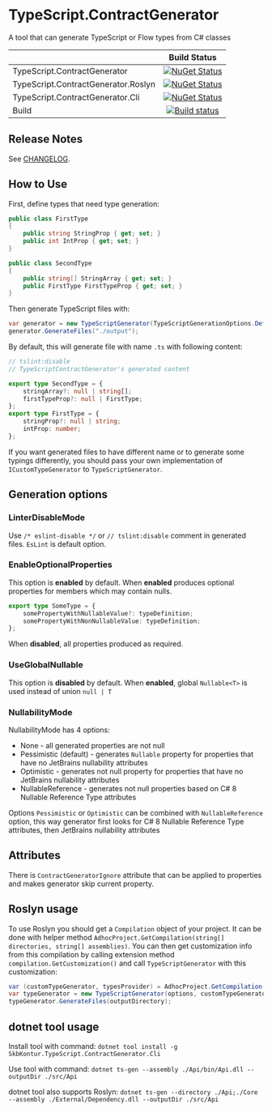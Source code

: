 # TypeScript.ContractGenerator

A tool that can generate TypeScript or Flow types from C# classes

|              | Build Status
|--------------|:--------------:
| TypeScript.ContractGenerator | [![NuGet Status](https://img.shields.io/nuget/v/SkbKontur.TypeScript.ContractGenerator.svg)](https://www.nuget.org/packages/SkbKontur.TypeScript.ContractGenerator/)
| TypeScript.ContractGenerator.Roslyn | [![NuGet Status](https://img.shields.io/nuget/v/SkbKontur.TypeScript.ContractGenerator.Roslyn.svg)](https://www.nuget.org/packages/SkbKontur.TypeScript.ContractGenerator.Roslyn/)
| TypeScript.ContractGenerator.Cli | [![NuGet Status](https://img.shields.io/nuget/v/SkbKontur.TypeScript.ContractGenerator.Cli.svg)](https://www.nuget.org/packages/SkbKontur.TypeScript.ContractGenerator.Cli/)
| Build | [![Build status](https://ci.appveyor.com/api/projects/status/1x5x9gw0a7h12g38/branch/master?svg=true)](https://ci.appveyor.com/project/skbkontur/typescript-contractgenerator/branch/master)

## Release Notes

See [CHANGELOG](CHANGELOG.md).

## How to Use

First, define types that need type generation:

```csharp
public class FirstType
{
    public string StringProp { get; set; }
    public int IntProp { get; set; }
}

public class SecondType
{
    public string[] StringArray { get; set; }
    public FirstType FirstTypeProp { get; set; }
}
```

Then generate TypeScript files with:

```csharp
var generator = new TypeScriptGenerator(TypeScriptGenerationOptions.Default, CustomTypeGenerator.Null, new RootTypesProvider(typeof(SecondType)));
generator.GenerateFiles("./output");
```

By default, this will generate file with name `.ts` with following content:

```ts
// tslint:disable
// TypeScriptContractGenerator's generated content

export type SecondType = {
    stringArray?: null | string[];
    firstTypeProp?: null | FirstType;
};
export type FirstType = {
    stringProp?: null | string;
    intProp: number;
};
```

If you want generated files to have different name or to generate some typings differently, you should pass your own implementation of `ICustomTypeGenerator` to `TypeScriptGenerator`.

## Generation options

### LinterDisableMode

Use `/* eslint-disable */` or `// tslint:disable` comment in generated files. `EsLint` is default option.

### EnableOptionalProperties

This option is **enabled** by default. When **enabled** produces optional properties for members which may contain nulls.

```ts
export type SomeType = {
    somePropertyWithNullableValue?: typeDefinition;
    somePropertyWithNonNullableValue: typeDefinition;
};

```
When **disabled**, all properties produced as required.

### UseGlobalNullable

This option is **disabled** by default. When **enabled**, global `Nullable<T>` is used instead of union `null | T`

### NullabilityMode

NullabilityMode has 4 options:
- None - all generated properties are not null
- Pessimistic (default) - generates `Nullable` property for properties that have no JetBrains nullability attributes
- Optimistic - generates not null property for properties that have no JetBrains nullability attributes
- NullableReference - generates not null properties based on C# 8 Nullable Reference Type attributes

Options `Pessimistic` or `Optimistic` can be combined with `NullableReference` option, this way generator first looks for C# 8 Nullable Reference Type attributes, then JetBrains nullability attributes

## Attributes

There is `ContractGeneratorIgnore` attribute that can be applied to properties and makes generator skip current property.

## Roslyn usage

To use Roslyn you should get a `Compilation` object of your project. It can be done with helper method `AdhocProject.GetCompilation(string[] directories, string[] assemblies)`.
You can then get customization info from this compilation by calling extension method `compilation.GetCustomization()` and call `TypeScriptGenerator` with this customization:
```csharp
var (customTypeGenerator, typesProvider) = AdhocProject.GetCompilation(directories, assemblies).GetCustomization();
var typeGenerator = new TypeScriptGenerator(options, customTypeGenerator, typesProvider);
typeGenerator.GenerateFiles(outputDirectory);
```

## dotnet tool usage

Install tool with command:
`dotnet tool install -g SkbKontur.TypeScript.ContractGenerator.Cli`

Use tool with command:
`dotnet ts-gen --assembly ./Api/bin/Api.dll --outputDir ./src/Api`

dotnet tool also supports Roslyn:
`dotnet ts-gen --directory ./Api;./Core --assembly ./External/Dependency.dll --outputDir ./src/Api`
